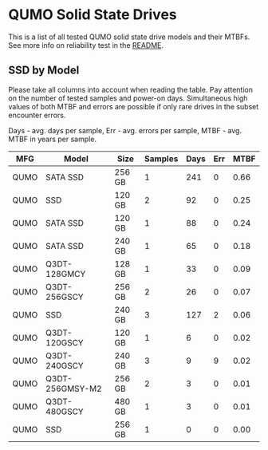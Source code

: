 QUMO Solid State Drives
=======================

This is a list of all tested QUMO solid state drive models and their MTBFs. See
more info on reliability test in the [README](https://github.com/linuxhw/SMART).

SSD by Model
------------

Please take all columns into account when reading the table. Pay attention on the
number of tested samples and power-on days. Simultaneous high values of both MTBF
and errors are possible if only rare drives in the subset encounter errors.

Days - avg. days per sample,
Err  - avg. errors per sample,
MTBF - avg. MTBF in years per sample.

| MFG       | Model              | Size   | Samples | Days  | Err   | MTBF |
|-----------|--------------------|--------|---------|-------|-------|------|
| QUMO      | SATA SSD           | 256 GB | 1       | 241   | 0     | 0.66   |
| QUMO      | SSD                | 120 GB | 2       | 92    | 0     | 0.25   |
| QUMO      | SATA SSD           | 120 GB | 1       | 88    | 0     | 0.24   |
| QUMO      | SATA SSD           | 240 GB | 1       | 65    | 0     | 0.18   |
| QUMO      | Q3DT-128GMCY       | 128 GB | 1       | 33    | 0     | 0.09   |
| QUMO      | Q3DT-256GSCY       | 256 GB | 2       | 26    | 0     | 0.07   |
| QUMO      | SSD                | 240 GB | 3       | 127   | 2     | 0.06   |
| QUMO      | Q3DT-120GSCY       | 120 GB | 1       | 6     | 0     | 0.02   |
| QUMO      | Q3DT-240GSCY       | 240 GB | 3       | 9     | 9     | 0.02   |
| QUMO      | Q3DT-256GMSY-M2    | 256 GB | 2       | 3     | 0     | 0.01   |
| QUMO      | Q3DT-480GSCY       | 480 GB | 1       | 3     | 0     | 0.01   |
| QUMO      | SSD                | 256 GB | 1       | 0     | 0     | 0.00   |
